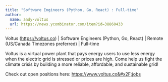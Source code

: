 ```yaml
---
title: "Software Engineers (Python, Go, React) : Full-time"
author:
  name: andy-voltus
  url: https://news.ycombinator.com/item?id=38860433
---
```

Voltus (<a href="https:&#x2F;&#x2F;voltus.co" rel="nofollow">https:&#x2F;&#x2F;voltus.co</a>) | Software Engineers (Python, Go, React) | Remote (US&#x2F;Canada Timezones preferred) | Full-time

Voltus is a virtual power plant that pays energy users to use less energy when the electric grid is stressed or prices are high. Come help us fight the climate crisis by building a more reliable, affordable, and sustainable grid!

Check out open positions here: <a href="https:&#x2F;&#x2F;www.voltus.co&#x2F;jobs" rel="nofollow">https:&#x2F;&#x2F;www.voltus.co&#x2F;jobs</a>
